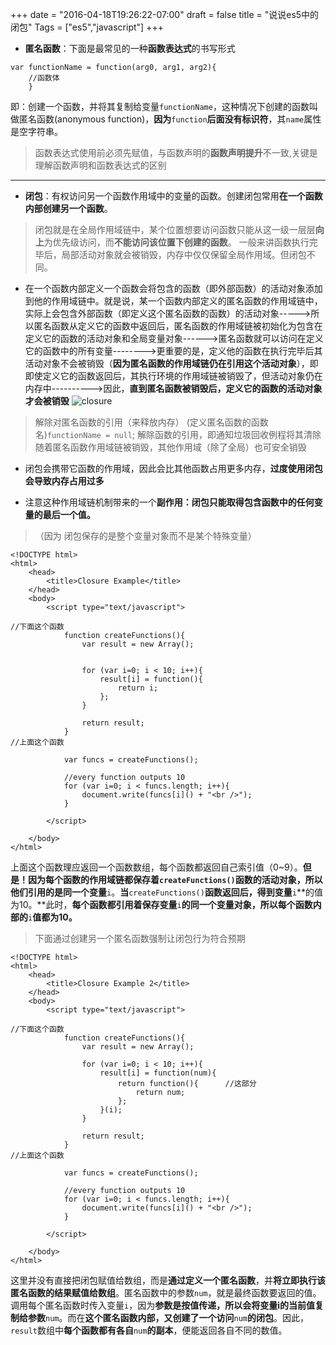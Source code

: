 +++
date = "2016-04-18T19:26:22-07:00"
draft = false
title = "说说es5中的闭包"
Tags = ["es5","javascript"]
+++
- **匿名函数**：下面是最常见的一种**函数表达式**的书写形式
```
var functionName = function(arg0, arg1, arg2){
    //函数体
    }
```

即：创建一个函数，并将其复制给变量`functionName`，这种情况下创建的函数叫做匿名函数(anonymous function)，**因为**`function`**后面没有标识符**，其`name`属性是空字符串。

> 函数表达式使用前必须先赋值，与函数声明的**函数声明提升**不一致,关键是理解函数声明和函数表达式的区别

<!--more-->
___

- **闭包**：有权访问另一个函数作用域中的变量的函数。创建闭包常用**在一个函数内部创建另一个函数**。

> 闭包就是在全局作用域链中，某个位置想要访问函数只能从这一级一层层**向上**为优先级访问，而**不能访问该位置下创建的函数**。
一般来讲函数执行完毕后，局部活动对象就会被销毁，内存中仅仅保留全局作用域。但闭包不同。

- 在一个函数内部定义一个函数会将包含的函数（即外部函数）的活动对象添加到他的作用域链中。就是说，某一个函数内部定义的匿名函数的作用域链中，实际上会包含外部函数（即定义这个匿名函数的函数）的活动对象----->所以匿名函数从定义它的函数中返回后，匿名函数的作用域链被初始化为包含在定义它的函数的活动对象和全局变量对象------>匿名函数就可以访问在定义它的函数中的所有变量-------->更重要的是，定义他的函数在执行完毕后其活动对象不会被销毁（**因为匿名函数的作用域链仍在引用这个活动对象**），即 即使定义它的函数返回后，其执行环境的作用域链被销毁了，但活动对象仍在内存中---------->因此，**直到匿名函数被销毁后，定义它的函数的活动对象才会被销毁**
![closure](http://7xswbj.com2.z0.glb.clouddn.com/closure.jpg)
> 解除对匿名函数的引用（来释放内存）
    (定义匿名函数的函数名)`functionName = null`;
    解除函数的引用，即通知垃圾回收例程将其清除
    随着匿名函数作用域链被销毁，其他作用域（除了全局）也可安全销毁

- 闭包会携带它函数的作用域，因此会比其他函数占用更多内存，**过度使用闭包会导致内存占用过多**


- 注意这种作用域链机制带来的一个**副作用：闭包只能取得包含函数中的任何变量的最后一个值。**
> （因为   闭包保存的是整个变量对象而不是某个特殊变量）

```
<!DOCTYPE html>
<html>
    <head>
        <title>Closure Example</title>
    </head>
    <body>
        <script type="text/javascript">

//下面这个函数
            function createFunctions(){
                var result = new Array();
                
                
                for (var i=0; i < 10; i++){
                    result[i] = function(){
                        return i;
                    };
                }
                
                return result;
            }
//上面这个函数

            var funcs = createFunctions();
            
            //every function outputs 10
            for (var i=0; i < funcs.length; i++){
                document.write(funcs[i]() + "<br />");
            }

        </script>
     
    </body>
</html>
```

上面这个函数理应返回一个函数数组，每个函数都返回自己索引值（0~9）。**但是！**因为每个函数的作用域链都保存着`createFunctions()`函数的活动对象，所以**他们引用的是同一个变量**`i`。**当**`createFunctions()`**函数返回后，得到变量**`i`**的值为10。**此时，**每个函数都引用着保存变量**`i`**的同一个变量对象，所以每个函数内部的**`i`**值都为10。**

> 下面通过创建另一个匿名函数强制让闭包行为符合预期

```
<!DOCTYPE html>
<html>
    <head>
        <title>Closure Example 2</title>
    </head>
    <body>
        <script type="text/javascript">

//下面这个函数        
            function createFunctions(){
                var result = new Array();
                
                for (var i=0; i < 10; i++){
                    result[i] = function(num){
                        return function(){      //这部分
                            return num;
                        };
                    }(i);
                }
                
                return result;
            }
//上面这个函数
            
            var funcs = createFunctions();
            
            //every function outputs 10
            for (var i=0; i < funcs.length; i++){
                document.write(funcs[i]() + "<br />");
            }

        </script>
     
    </body>
</html>
```

这里并没有直接把闭包赋值给数组，而是**通过定义一个匿名函数**，并**将立即执行该匿名函数的结果赋值给数组**。匿名函数中的参数`num`，就是最终函数要返回的值。
调用每个匿名函数时传入变量`i`，因为**参数是按值传递，所以会将变量i的当前值复制给参数**`num`。而在**这个匿名函数内部，又创建了一个访问**`num`**的闭包**。因此，`result`数组中**每个函数都有各自**`num`**的副本**，便能返回各自不同的数值。
